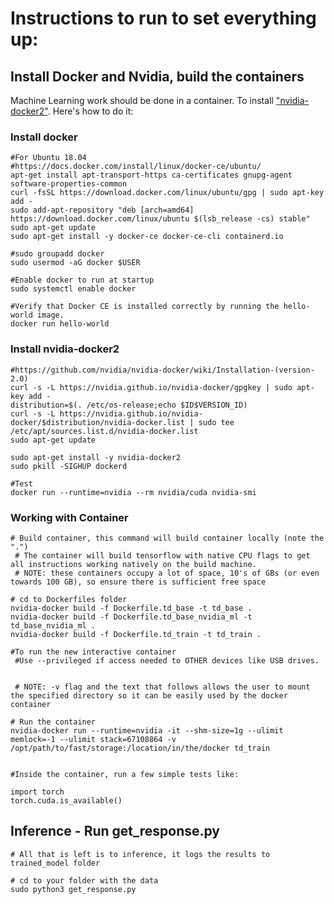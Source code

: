 # Instructions to run to set everything up:

## Install Docker and Nvidia, build the containers

Machine Learning work should be done in a container. To install ["nvidia-docker2"](<https://github.com/NVIDIA/nvidia-docker/wiki/Installation-(version-2.0)#prerequisites>).
Here's how to do it:

### Install docker

```
#For Ubuntu 18.04
#https://docs.docker.com/install/linux/docker-ce/ubuntu/
apt-get install apt-transport-https ca-certificates gnupg-agent software-properties-common
curl -fsSL https://download.docker.com/linux/ubuntu/gpg | sudo apt-key add -
sudo add-apt-repository "deb [arch=amd64] https://download.docker.com/linux/ubuntu $(lsb_release -cs) stable"
sudo apt-get update
sudo apt-get install -y docker-ce docker-ce-cli containerd.io

#sudo groupadd docker
sudo usermod -aG docker $USER

#Enable docker to run at startup
sudo systemctl enable docker

#Verify that Docker CE is installed correctly by running the hello-world image.
docker run hello-world
```

### Install nvidia-docker2

```
#https://github.com/nvidia/nvidia-docker/wiki/Installation-(version-2.0)
curl -s -L https://nvidia.github.io/nvidia-docker/gpgkey | sudo apt-key add -
distribution=$(. /etc/os-release;echo $ID$VERSION_ID)
curl -s -L https://nvidia.github.io/nvidia-docker/$distribution/nvidia-docker.list | sudo tee /etc/apt/sources.list.d/nvidia-docker.list
sudo apt-get update

sudo apt-get install -y nvidia-docker2
sudo pkill -SIGHUP dockerd

#Test
docker run --runtime=nvidia --rm nvidia/cuda nvidia-smi
```

### Working with Container

```
# Build container, this command will build container locally (note the ".")
 # The container will build tensorflow with native CPU flags to get all instructions working natively on the build machine.
 # NOTE: these containers occupy a lot of space, 10's of GBs (or even towards 100 GB), so ensure there is sufficient free space

# cd to Dockerfiles folder
nvidia-docker build -f Dockerfile.td_base -t td_base .
nvidia-docker build -f Dockerfile.td_base_nvidia_ml -t td_base_nvidia_ml .
nvidia-docker build -f Dockerfile.td_train -t td_train .

#To run the new interactive container
 #Use --privileged if access needed to OTHER devices like USB drives.


 # NOTE: -v flag and the text that follows allows the user to mount the specified directory so it can be easily used by the docker container

# Run the container
nvidia-docker run --runtime=nvidia -it --shm-size=1g --ulimit memlock=-1 --ulimit stack=67108864 -v /opt/path/to/fast/storage:/location/in/the/docker td_train


#Inside the container, run a few simple tests like:

import torch
torch.cuda.is_available()
```

## Inference - Run get_response.py

```
# All that is left is to inference, it logs the results to trained_model folder

# cd to your folder with the data
sudo python3 get_response.py
```
